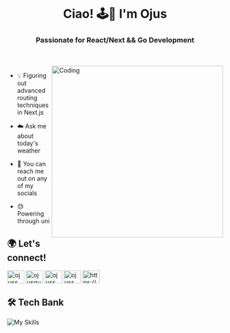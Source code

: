 <h1 align="center">Ciao! 🕹️🪼 I'm Ojus</h1>
<h3 align="center">Passionate for React/Next && Go Development</h3>
<br></br>
<img align="right" alt="Coding" width="400" src="https://d1fujncubipnn4.cloudfront.net/u5mk5n%2Fpreview%2F61546486%2Fmain_large.gif?response-content-disposition=inline%3Bfilename%3D%22main_large.gif%22%3B&response-content-type=image%2Fgif&Expires=1728747952&Signature=T6QQuZ5bDW5LsMw3iG-Z4BxoKWZ7E4LDKqrYZh5VbLk9FKb7CLxDFPez6t9mqqyX~LoDSx~W4Ku-d7EInDK2QVZWiWN-LAkAwaYL0TPyj-SmdPIh0b7m3d1QHHRyETECslhEapEVO5ErCguUoen04kpOZKecBNwaQjHV5L~SAEVrbI~wdHMgj0Sm3HnfOUR-GbCaF5DRVwp5rW9EQ1Z86sCely384BzHTeDURM6jBGExAx7dmAHYdOtlCdzoMcyNr8zBs9H6xrBuNZPQDu7P3IYcBTVd4M3lGeowLgkJU~20BCGI9ze8IxNPUIpaoZnucFH~Qp-j0WfT1CeuNmMaFA__&Key-Pair-Id=APKAJT5WQLLEOADKLHBQ">

- 💡 Figuring out advanced routing techniques in Next.js

- ☁️ Ask me about today's weather

- 📨 You can reach me out on any of my socials

- 😓 Powering through uni

<h2 align="left">🌍 Let's connect!</h2>
<p align="left">
<a href="https://linkedin.com/in/ojuss" target="blank"><img align="center" src="https://raw.githubusercontent.com/rahuldkjain/github-profile-readme-generator/master/src/images/icons/Social/linked-in-alt.svg" alt="ojuss" height="30" width="40" /></a>
<a href="https://instagram.com/ojusgup" target="blank"><img align="center" src="https://raw.githubusercontent.com/rahuldkjain/github-profile-readme-generator/master/src/images/icons/Social/instagram.svg" alt="ojusgup" height="30" width="40" /></a>
<a href="https://www.hackerrank.com/ojuss" target="blank"><img align="center" src="https://raw.githubusercontent.com/rahuldkjain/github-profile-readme-generator/master/src/images/icons/Social/hackerrank.svg" alt="ojuss" height="30" width="40" /></a>
<a href="https://www.leetcode.com/ojuss" target="blank"><img align="center" src="https://raw.githubusercontent.com/rahuldkjain/github-profile-readme-generator/master/src/images/icons/Social/leet-code.svg" alt="ojuss" height="30" width="40" /></a>
<a href="https://discord.gg/https://discord.gg/gprZUGqVSR" target="blank"><img align="center" src="https://raw.githubusercontent.com/rahuldkjain/github-profile-readme-generator/master/src/images/icons/Social/discord.svg" alt="https://discord.gg/gprZUGqVSR" height="30" width="40" /></a>
</p>

<h2 align="left">🛠️ Tech Bank </h2>

![My Skills](https://skillicons.dev/icons?i=cpp,go,js,ts,nextjs,tailwind,git,linux,vercel&perline=9)




